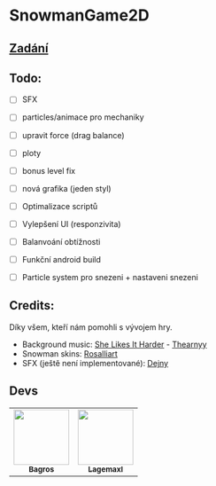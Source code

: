 # SnowmanGame2D

## [Zadání](Snowball.pdf) 

## Todo:

- [ ] SFX
- [ ] particles/animace pro mechaniky
- [ ] upravit force (drag balance)
- [ ] ploty
- [ ] bonus level fix
- [ ] nová grafika (jeden styl)
- [ ] Optimalizace scriptů
- [ ] Vylepšení UI (responzivita)
- [ ] Balanvoání obtížnosti
- [ ] Funkční android build
- [ ] Particle system pro snezeni + nastaveni snezeni


## Credits: 

Díky všem, kteří nám pomohli s vývojem hry.


- Background music: [She Likes It Harder](https://soundcloud.com/arny-martin-krpes/she-likes-it-harder) - [Thearnyy](https://soundcloud.com/arny-martin-krpes)
- Snowman skins: [Rosalliart](https://www.instagram.com/_rozalie_m/)
- SFX (ještě není implementované): [Dejny](https://dejny.eth)

## Devs
<table>
  <tr>
      <td align="center">
        <a href="https://github.com/losbagros">
            <img src="https://avatars.githubusercontent.com/u/45005533?v=4" width="100px;" alt="">
            <br>
            <sub><b>Bagros</b></sub>
        </a>
    </td>
      <td align="center">
        <a href="https://github.com/lagemaxl">
            <img src="https://avatars.githubusercontent.com/u/85054751?v=4" width="100px;" alt="">
            <br>
            <sub><b>Lagemaxl</b></sub>
        </a>
    </td>
  </tr>
</table>
